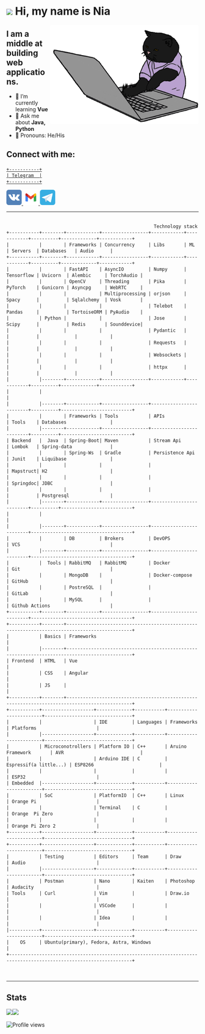 # <img height="25" src="https://raw.githubusercontent.com/innng/innng/master/assets/kyubey.gif"/> Hi, my name is Nia

<img align="right" src="./images/developer.gif" style="border-radius: 5px" alt="Hola Coders" width="390" height="260"/>

## I am a middle at building web applications.

- 🌱 I’m currently learning **Vue**
- 💬 Ask me about **Java, Python**
- 🗿 Pronouns: He/His

## Connect with me:

<div>


<a href='https://t.me/donilker'>

```
+-----------+
| Telegram  |
+-----------+
```
</a>


<span>
  <a href='https://vk.com/niatomi'>
    <img src='./images/vk_colourful.svg' alt='github' height='40' style='background-color: white;'>
  </a>
  <a href='mailto:playervoker@gmail.com'>
    <img src='./images/gmail.svg' alt='github' height='40'>
  </a>
    <img src='./images/telegram.svg' alt='github' height='40'>
</span>
</div>

---

## 

```
                                                      Technology stack
+-----------+--------+------------+-----------------+------------+------------+----------+-------------+------------+
|           |        | Frameworks | Concurrency     | Libs       | ML         | Servers  | Databases   | Audio      |
+-----------+--------+------------+-----------------+------------+------------+----------+-------------+------------+
|           |        | FastAPI    | AsyncIO         | Numpy      | Tensorflow | Uvicorn  | Alembic     | TorchAudio |
|           |        | OpenCV     | Threading       | Pika       | PyTorch    | Gunicorn | Asyncpg     | WebRTC     |
|           |        |            | Multiprocessing | orjson     | Spacy      |          | Sqlalchemy  | Vosk       |
|           |        |            |                 | Telebot    | Pandas     |          | TortoiseORM | PyAudio    |
|           | Python |            |                 | Jose       | Scipy      |          | Redis       | Sounddevice|
|           |        |            |                 | Pydantic   |            |          |             |            |
|           |        |            |                 | Requests   |            |          |             |            |
|           |        |            |                 | Websockets |            |          |             |            |
|           |        |            |                 | httpx      |            |          |             |            |
|           |--------+------------+-----------------+------------+------------+----------+-------------+------------+
|           |                                                                                                       |
|           |--------+------------+-----------------+-------------------------+----------+--------------------------+
|           |        | Frameworks | Tools           | APIs                    | Tools    | Databases                |
|           |--------+------------+-----------------+-------------------------+----------+--------------------------+
| Backend   |  Java  | Spring-Boot| Maven           | Stream Api              | Lombok   | Spring-data              |
|           |        | Spring-Ws  | Gradle          | Persistence Api         | Junit    | Liquibase                |
|           |        |            |                 |                         | Mapstruct| H2                       |
|           |        |            |                 |                         | Springdoc| JDBC                     |
|           |        |            |                 |                         |          | Postgresql               |
|           |--------+------------+-----------------+-------------------------+----------+--------------------------+
|           |                                                                                                       |
|           |--------+------------+-----------------+-------------------------+-------------------------------------+
|           |        | DB         | Brokers         | DevOPS                  | VCS                                 |
|           |--------+------------+-----------------+-------------------------+-------------------------------------+
|           |  Tools | RabbitMQ   | RabbitMQ        | Docker                  | Git                                 |
|           |        | MongoDB    |                 | Docker-compose          | GitHub                              |
|           |        | PostreSQL  |                 |                         | GitLab                              |
|           |        | MySQL      |                 |                         | Github Actions                      |
+-----------+--------+------------+-----------------+-------------------------+-------------------------------------+
+-----------+--------+----------------------------------------------------------------------------------------------+
|           | Basics | Frameworks                                                                                   |
|           |--------+----------------------------------------------------------------------------------------------+
| Frontend  | HTML   | Vue                                                                                          |
|           | CSS    | Angular                                                                                      |
|           | JS     |                                                                                              |
+-----------+--------+----------------------------------------------------------------------------------------------+
+-----------+-------------------+-------------+-----------+------------------------+--------------------------------+
|           |                   | IDE         | Languages | Frameworks             | Platforms                      |
|           |-------------------+-------------+-----------+------------------------+--------------------------------+
|           | Microconotrollers | Platform IO | C++       | Aruino Framework       | AVR                            |
|           |                   | Arduino IDE | C         | Espressif(a little...) | ESP8266                        |
|           |                   |             |           |                        | ESP32                          |
| Embedded  |-------------------+-------------+-----------+------------------------+--------------------------------+
|           | SoC               | PlatformIO  | C++       | Linux                  | Orange Pi                      |
|           |                   | Terminal    | C         |                        | Orange  Pi Zero                |
|           |                   |             |           |                        | Orange Pi Zero 2               |
+-----------+-------------------+-------------+-----------+------------------------+--------------------------------+
+-----------+-------------------+-------------+-----------+------------------------+--------------------------------+
|           | Testing           | Editors     | Team      | Draw                   | Audio                          |
|           |-------------------+-------------+-----------+------------------------+--------------------------------+
|           | Postman           | Nano        | Kaiten    | Photoshop              | Audacity                       |
| Tools     | Curl              | Vim         |           | Draw.io                |                                |
|           |                   | VSCode      |           |                        |                                |
|           |                   | Idea        |           |                        |                                |
|-----------+-------------------+-------------+-----------+------------------------+--------------------------------+
|    OS     | Ubuntu(primary), Fedora, Astra, Windows                                                               |
+-------------------------------------------------------------------------------------------------------------------+



```

---

## Stats

<div>

  <a  href="https://github.com/Niatomi">
  <span style='text-align: center'>
  <img height="180em" src="https://readme-stats-niatomi.vercel.app/api?username=niatomi&theme=dark&show_icons=true&include_all_commits=true&count_private=true"/><img height="180em" src="https://github-readme-stats.vercel.app/api/top-langs/?username=niatomi&layout=compact&langs_count=6&theme=dark&hide=Jupyter Notebook"/>
  </span>
  </a>

</div>

![Profile views](https://gpvc.arturio.dev/niatomi)
